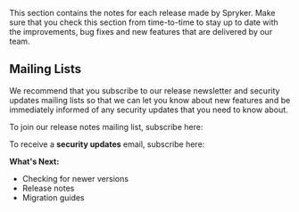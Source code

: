 This section contains the notes for each release made by Spryker. Make sure that you check this section from time-to-time to stay up to date with the improvements, bug fixes and new features that are delivered by our team.

## Mailing Lists
We recommend that you subscribe to our release newsletter and security updates mailing lists so that we can let you know about new features and be immediately informed of any security updates that you need to know about. 

To join our release notes mailing list, subscribe here:

<div class="script-embed" data-code="hbspt.forms.create({
				portalId: '2770802',
				formId: '418706df-28ef-44a2-817d-261032aa7113'
				});">
</div>

To receive a **security updates** email, subscribe here:

<div class="script-embed" data-code="hbspt.forms.create({
				portalId: '2770802',
				formId: '418706df-28ef-44a2-817d-261032aa7113'
				});">
</div>

**What's Next:**

* Checking for newer versions
* Release notes<!--/about_spryker/releases/release_notes/release-notes.htm-->
* Migration guides<!--/module_migration_guides/about-migration.htm-->
